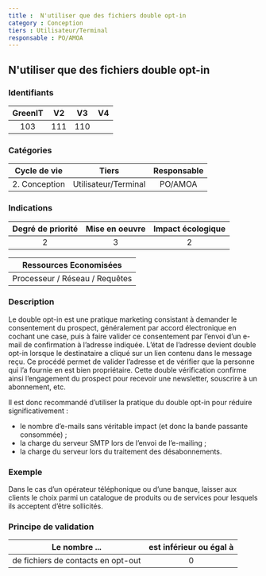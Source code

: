 ```yaml
---
title :  N'utiliser que des fichiers double opt-in
category : Conception
tiers : Utilisateur/Terminal
responsable : PO/AMOA
---
```


## N'utiliser que des fichiers double opt-in

### Identifiants

| GreenIT |  V2  |  V3  |  V4  |
|:-------:|:----:|:----:|:----:|
|  103    | 111  | 110  |      |

### Catégories

| Cycle de vie |  Tiers  |  Responsable  |
|:---------:|:----:|:----:|
| 2. Conception | Utilisateur/Terminal | PO/AMOA |

### Indications

| Degré de priorité |      Mise en oeuvre       |  Impact écologique    |
|:-------------------:|:-------------------------:|:---------------------:|
| 2 | 3 | 2 |

|Ressources Economisées                                      |
|:----------------------------------------------------------:|
|  Processeur / Réseau / Requêtes |

### Description

Le double opt-in est une pratique marketing consistant à demander le consentement du prospect, généralement par accord électronique en cochant une case, puis à faire valider ce consentement par l’envoi d’un e-mail de confirmation à l’adresse indiquée. L’état de l’adresse devient double opt-in lorsque le destinataire a cliqué sur un lien contenu dans le message reçu. Ce procédé permet de valider l’adresse et de vérifier que la personne qui l’a fournie en est bien propriétaire. Cette double vérification confirme ainsi l’engagement du prospect pour recevoir une newsletter, souscrire à un abonnement, etc.

Il est donc recommandé d’utiliser la pratique du double opt-in pour réduire significativement :
 - le nombre d’e-mails sans véritable impact (et donc la bande passante consommée) ;
 - la charge du serveur SMTP lors de l’envoi de l’e-mailing ;
 - la charge du serveur lors du traitement des désabonnements.

### Exemple

Dans le cas d’un opérateur téléphonique ou d’une banque, laisser aux clients le choix parmi un catalogue de produits ou de services pour lesquels ils acceptent d’être sollicités.

### Principe de validation

| Le nombre ...     | est inférieur ou égal à   |  
|-------------------|:-------------------------:|
|  de fichiers de contacts en opt-out | 0  |
